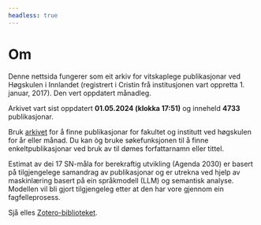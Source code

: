 ```yaml
---
headless: true
---
```






# Om

Denne nettsida fungerer som eit arkiv for vitskaplege publikasjonar ved 
Høgskulen i Innlandet (registrert i Cristin frå institusjonen vart oppretta 1. 
januar, 2017). Den vert oppdatert månadleg.

Arkivet vart sist oppdatert **01.05.2024 (klokka 17:51)** og inneheld **4733** publikasjonar.

Bruk [arkivet](#archive) for å finne publikasjonar for fakultet og institutt ved 
høgskulen for år eller månad. Du kan òg bruke søkefunksjonen til å finne 
enkeltpublikasjonar ved bruk av til dømes forfattarnamn eller tittel.

Estimat av dei 17 SN-måla for berekraftig utvikling (Agenda 2030) er basert på 
tilgjengelege samandrag av publikasjonar og er utrekna ved hjelp av maskinlæring
basert på ein språkmodell (LLM) og semantisk analyse. Modellen vil bli gjort tilgjengeleg
etter at den har vore gjennom ein fagfelleprosess. 


Sjå elles 
[Zotero-biblioteket](https://www.zotero.org/groups/5022929/hinn/library).

